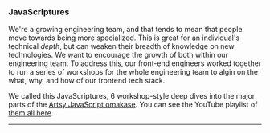 ### JavaScriptures

We're a growing engineering team, and that tends to mean that people move towards being more specialized. This is
great for an individual's technical _depth_, but can weaken their breadth of knowledge on new technologies. We want
to encourage the growth of both within our engineering team. To address this, our front-end engineers worked
together to run a series of workshops for the whole engineering team to algin on the what, why, and how of our
frontend tech stack.

We called this JavaScriptures, 6 workshop-style deep dives into the major parts of the [Artsy JavaScript
omakase][omakase]. You can see the YouTube playlist of [them all here][yt].

[omakase]: http://artsy.github.io/blog/2017/02/05/Front-end-JavaScript-at-Artsy-2017/
[yt]: https://www.youtube.com/playlist?list=PLKqXGUTH_9hrr5z97OnL31bmQDDnn2WlU

<hr />
